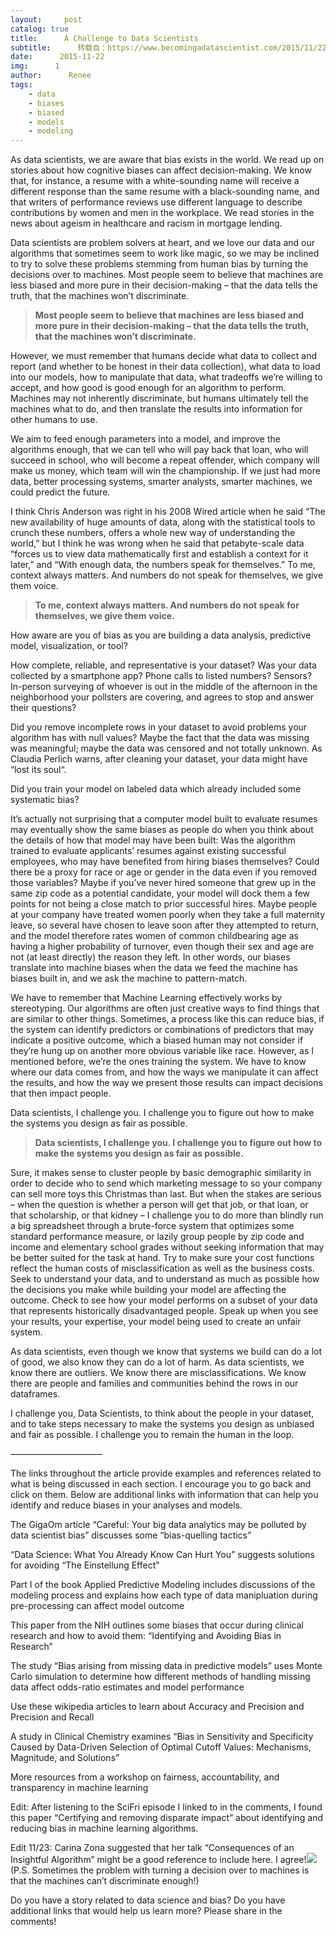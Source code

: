 ```yaml
---
layout:     post
catalog: true
title:      A Challenge to Data Scientists
subtitle:      转载自：https://www.becomingadatascientist.com/2015/11/22/a-challenge-to-data-scientists/
date:      2015-11-22
img:      1
author:      Renee
tags:
    - data
    - biases
    - biased
    - models
    - modeling
---
```


As data scientists, we are aware that bias exists in the world. We read up on stories about how cognitive biases can affect decision-making. We know that, for instance, a resume with a white-sounding name will receive a different response than the same resume with a black-sounding name, and that writers of performance reviews use different language to describe contributions by women and men in the workplace. We read stories in the news about ageism in healthcare and racism in mortgage lending. 

Data scientists are problem solvers at heart, and we love our data and our algorithms that sometimes seem to work like magic, so we may be inclined to try to solve these problems stemming from human bias by turning the decisions over to machines. Most people seem to believe that machines are less biased and more pure in their decision-making – that the data tells the truth, that the machines won’t discriminate.

> **Most people seem to believe that machines are less biased and more pure in their decision-making – that the data tells the truth, that the machines won’t discriminate.**

However, we must remember that humans decide what data to collect and report (and whether to be honest in their data collection), what data to load into our models, how to manipulate that data, what tradeoffs we’re willing to accept, and how good is good enough for an algorithm to perform. Machines may not inherently discriminate, but humans ultimately tell the machines what to do, and then translate the results into information for other humans to use. 

We aim to feed enough parameters into a model, and improve the algorithms enough, that we can tell who will pay back that loan, who will succeed in school, who will become a repeat offender, which company will make us money, which team will win the championship. If we just had more data, better processing systems, smarter analysts, smarter machines, we could predict the future.

I think Chris Anderson was right in his 2008 Wired article when he said “The new availability of huge amounts of data, along with the statistical tools to crunch these numbers, offers a whole new way of understanding the world,” but I think he was wrong when he said that petabyte-scale data “forces us to view data mathematically first and establish a context for it later,” and “With enough data, the numbers speak for themselves.” To me, context always matters. And numbers do not speak for themselves, we give them voice.

> **To me, context always matters. And numbers do not speak for themselves, we give them voice.**

How aware are you of bias as you are building a data analysis, predictive model, visualization, or tool?

How complete, reliable, and representative is your dataset? Was your data collected by a smartphone app? Phone calls to listed numbers? Sensors? In-person surveying of whoever is out in the middle of the afternoon in the neighborhood your pollsters are covering, and agrees to stop and answer their questions? 

Did you remove incomplete rows in your dataset to avoid problems your algorithm has with null values? Maybe the fact that the data was missing was meaningful; maybe the data was censored and not totally unknown. As Claudia Perlich warns, after cleaning your dataset, your data might have “lost its soul“.

Did you train your model on labeled data which already included some systematic bias? 

It’s actually not surprising that a computer model built to evaluate resumes may eventually show the same biases as people do when you think about the details of how that model may have been built: Was the algorithm trained to evaluate applicants’ resumes against existing successful employees, who may have benefited from hiring biases themselves? Could there be a proxy for race or age or gender in the data even if you removed those variables? Maybe if you’ve never hired someone that grew up in the same zip code as a potential candidate, your model will dock them a few points for not being a close match to prior successful hires. Maybe people at your company have treated women poorly when they take a full maternity leave, so several have chosen to leave soon after they attempted to return, and the model therefore rates women of common childbearing age as having a higher probability of turnover, even though their sex and age are not (at least directly) the reason they left. In other words, our biases translate into machine biases when the data we feed the machine has biases built in, and we ask the machine to pattern-match.

We have to remember that Machine Learning effectively works by stereotyping. Our algorithms are often just creative ways to find things that are similar to other things. Sometimes, a process like this can reduce bias, if the system can identify predictors or combinations of predictors that may indicate a positive outcome, which a biased human may not consider if they’re hung up on another more obvious variable like race. However, as I mentioned before, we’re the ones training the system. We have to know where our data comes from, and how the ways we manipulate it can affect the results, and how the way we present those results can impact decisions that then impact people.

Data scientists, I challenge you. I challenge you to figure out how to make the systems you design as fair as possible.

> **Data scientists, I challenge you. I challenge you to figure out how to make the systems you design as fair as possible.**

Sure, it makes sense to cluster people by basic demographic similarity in order to decide who to send which marketing message to so your company can sell more toys this Christmas than last. But when the stakes are serious – when the question is whether a person will get that job, or that loan, or that scholarship, or that kidney – I challenge you to do more than blindly run a big spreadsheet through a brute-force system that optimizes some standard performance measure, or lazily group people by zip code and income and elementary school grades without seeking information that may be better suited for the task at hand. Try to make sure your cost functions reflect the human costs of misclassification as well as the business costs. Seek to understand your data, and to understand as much as possible how the decisions you make while building your model are affecting the outcome. Check to see how your model performs on a subset of your data that represents historically disadvantaged people. Speak up when you see your results, your expertise, your model being used to create an unfair system.

As data scientists, even though we know that systems we build can do a lot of good, we also know they can do a lot of harm. As data scientists, we know there are outliers. We know there are misclassifications. We know there are people and families and communities behind the rows in our dataframes.

I challenge you, Data Scientists, to think about the people in your dataset, and to take steps necessary to make the systems you design as unbiased and fair as possible. I challenge you to remain the human in the loop.

——————————–

The links throughout the article provide examples and references related to what is being discussed in each section. I encourage you to go back and click on them. Below are additional links with information that can help you identify and reduce biases in your analyses and models. 

The GigaOm article “Careful: Your big data analytics may be polluted by data scientist bias” discusses some “bias-quelling tactics”

“Data Science: What You Already Know Can Hurt You” suggests solutions for avoiding “The Einstellung Effect”

Part I of the book Applied Predictive Modeling includes discussions of the modeling process and explains how each type of data manipluation during pre-processing can affect model outcome

This paper from the NIH outlines some biases that occur during clinical research and how to avoid them: “Identifying and Avoiding Bias in Research”

The study “Bias arising from missing data in predictive models” uses Monte Carlo simulation to determine how different methods of handling missing data affect odds-ratio estimates and model performance

Use these wikipedia articles to learn about Accuracy and Precision and Precision and Recall

A study in Clinical Chemistry examines “Bias in Sensitivity and Specificity Caused by Data-Driven Selection of Optimal Cutoff Values: Mechanisms, Magnitude, and Solutions”

More resources from a workshop on fairness, accountability, and transparency in machine learning

Edit: After listening to the SciFri episode I linked to in the comments, I found this paper “Certifying and removing disparate impact” about identifying and reducing bias in machine learning algorithms.

Edit 11/23: Carina Zona suggested that her talk “Consequences of an Insightful Algorithm” might be a good reference to include here. I agree!![](https://www.becomingadatascientist.com/wp-content/uploads/2015/11/conseq_of_insightful_alg-300x177.jpg)
(P.S. Sometimes the problem with turning a decision over to machines is that the machines can’t discriminate enough!)

Do you have a story related to data science and bias? Do you have additional links that would help us learn more? Please share in the comments!
